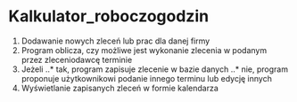 # Kalkulator_roboczogodzin

1. Dodawanie nowych zleceń lub prac dla danej firmy
2. Program oblicza, czy możliwe jest wykonanie zlecenia w podanym przez zleceniodawcę terminie
3. Jeżeli
..* tak, program zapisuje zlecenie w bazie danych
..* nie, program proponuje użytkownikowi podanie innego terminu lub edycję innych
4. Wyświetlanie zapisanych zleceń w formie kalendarza

